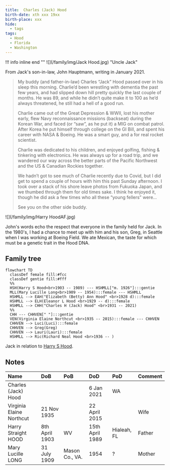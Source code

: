 ```yaml
---
title:  Charles (Jack) Hood
birth-date: xth xxx 19xx
birth-place: xxx
hide:
  - tags
tags:
  - Hood
  - Florida
  - Washington
---
```

!!! info inline end ""
    ![](/family/img/Jack Hood.jpg)
    "Uncle Jack"

From Jack's son-in-law, John Hauptmann, writing in January 2021.

> My buddy (and father-in-law) Charles “Jack” Hood passed over in his sleep this morning. Charlie’d been wrestling with dementia the past few years, and had slipped down hill pretty quickly the last couple of months. He was 89, and while he didn’t quite make it to 100 as he’d always threatened, he still had a hell of a good run.
>
> Charlie came out of the Great Depression & WWII, lost his mother early, flew Navy reconnaissance missions (backseat) during the Korean War, and faced (or “saw”, as he put it) a MIG on combat patrol. After Korea he put himself through college on the GI Bill, and spent his career with NASA & Boeing. He was a smart guy, and a for real rocket scientist.
>
> Charlie was dedicated to his children, and enjoyed golfing, fishing & tinkering with electronics. He was always up for a road trip, and we wandered our way across the better parts of the Pacific Northwest and the US & Canadian Rockies together.
>
> We hadn’t got to see much of Charlie recently due to Covid, but I did get to spend a couple of hours with him this past Sunday afternoon. I took over a stack of his shore leave photos from Fukuoka Japan, and we thumbed through them for old times sake. I think he enjoyed it, though he did ask a few times who all these “young fellers” were...
> 
> See you on the other side buddy.

![](/family/img/Harry HoodAF.jpg)

John's words echo the respect that everyone in the family held for Jack. In the 1980's, I had a chance to meet up with him and his son, Greg, in Seattle when I was working at Boeing Field. We ate Mexican, the taste for which must be a genetic trait in the Hood DNA.

## Family tree

<!-- 
From Linda Webb 7 Jan 23: "Just so you know, Mom (Eleanor Hood) was born in 1929, not 1930. Grandma Hood did die in 1954. She died a day after my brother Mark was born in March of 1954." 
-->

``` mermaid
flowchart TD
  classDef female fill:#fcc
  classDef gentie fill:#fff
  %%
  HSH(Harry S Hood<br>1903 -- 1989) --- HSHMLL["m. 1926"]:::gentie
  MLL(Mary Lucille Long<br>1909 -- 1954):::female --- HSHMLL
  HSHMLL --> EAH("Elizabeth (Betty) Ann Hood" <br>1928 d):::female
  HSHMLL --> ELH(Eleanor L Hood <br>1929 -- d):::female 
  HSHMLL --> CHH("Charles H (Jack) Hood" <br>1931 -- 2021) 
  %%
  CHH --- CHHVEN[" "]:::gentie
  VEN(Virginia Elaine Northcut <br>1935 -- 2015):::female --- CHHVEN
  CHHVEN --> Luci(Luci):::female
  CHHVEN --> Greg(Greg)
  CHHVEN --> Lauri(Lauri):::female
  HSHMLL --> Ric(Richard Neal Hood <br>1936 -- )
```
Jack in relation to [Harry S Hood](1903-04-08-Harry-S-Hood.md).

## Notes

Name|DoB|PoB|DoD|PoD|Comment
:---|:--|:--|:--|:--|:--
Charles (Jack) Hood|||6 Jan 2021|WA
Virginia Elaine Northcut|21 Nov 1935||22 April 2015||Wife
Harry Straight HOOD|8th April 1903|WV|15th April 1989|Hialeah, FL|Father
Mary Lucille LONG|31 July 1909|Mason Co., VA.|1954|?|Mother
